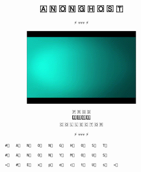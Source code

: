 <h1 style="text-align: center;">🇦  🇳  🇴  🇳  🇬  🇭  🇴  🇸  🇹</h1>

  <div style="text-align: center;">

  ⚡️ 💀💀💀 ⚡️

[![Watch the video](https://raw.githubusercontent.com/R4GN4R0K-SEC/Anonghost-Prod2013/main/Ghost0001.gif
)](https://raw.githubusercontent.com/.../main/Anonghost.mov)

 🇵 🇷 🇴 🇩         
 2️⃣0️⃣1️⃣3️⃣       
 🇨 🇴 🇱 🇱 🇪 🇨 🇹 🇴 🇷 
 
⚡️ 💀💀💀 ⚡️

  </div>
    
    #⃣   A⃣   N⃣   O⃣   N⃣   G⃣   H⃣   O⃣   S⃣   T⃣
    
    #⃣   A⃣   N⃣   O⃣   N⃣   Y⃣   M⃣   O⃣   U⃣   S⃣ 

    «⃣   #⃣   E⃣   x⃣   p⃣   e⃣   c⃣   t⃣   U⃣   s⃣   »⃣
